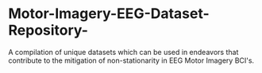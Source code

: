 # Motor-Imagery-EEG-Dataset-Repository-
A compilation of unique datasets which can be used in endeavors that contribute to the mitigation of non-stationarity in EEG Motor Imagery BCI's. 
